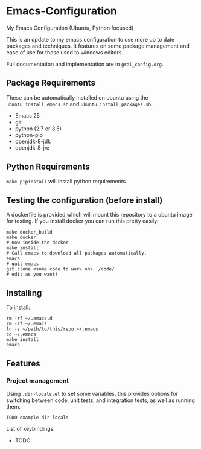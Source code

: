 # Emacs-Configuration
My Emacs Configuration (Ubuntu, Python focused)

This is an update to my emacs configuration to use more up to date packages and techniques.  It features on some
package management and ease of use for those used to windows editors.

Full documentation and implementation are in ``gral_config.org``.

## Package Requirements
These can be automatically installed on ubuntu using the `ubuntu_install_emacs.sh` and `ubuntu_install_packages.sh`.

- Emacs 25
- git
- python (2.7 or 3.5)
- python-pip
- openjdk-8-jdk
- openjdk-8-jre

## Python Requirements

`make pipinstall` will install python requirements.

## Testing the configuration (before install)

A dockerfile is provided which will mount this repository to a ubuntu image for testing. If you install docker you
can run this pretty easily:

```
make docker_build
make docker
# now inside the docker
make install
# Call emacs to download all packages automatically.
emacs
# quit emacs
git clone <some code to work on>  /code/
# edit as you want!
```

## Installing

To install:

```
rm -rf ~/.emacs.d
rm -rf ~/.emacs
ln -s ~/path/to/this/repo ~/.emacs
cd ~/.emacs
make install
emacs
```

## Features

### Project management

Using `.dir-locals.el` to set some variables, this provides options for switching between code, unit tests,
and integration tests, as well as running them.

```
TODO example dir locals
```

List of keybindings:
* TODO
